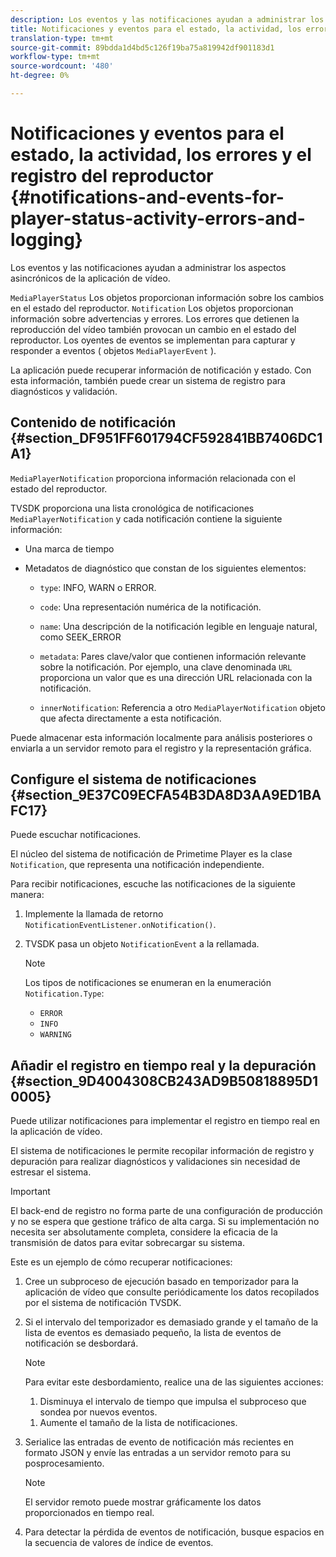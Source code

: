 ```yaml
---
description: Los eventos y las notificaciones ayudan a administrar los aspectos asincrónicos de la aplicación de vídeo.
title: Notificaciones y eventos para el estado, la actividad, los errores y el registro del reproductor
translation-type: tm+mt
source-git-commit: 89bdda1d4bd5c126f19ba75a819942df901183d1
workflow-type: tm+mt
source-wordcount: '480'
ht-degree: 0%

---
```



# Notificaciones y eventos para el estado, la actividad, los errores y el registro del reproductor {#notifications-and-events-for-player-status-activity-errors-and-logging}

Los eventos y las notificaciones ayudan a administrar los aspectos asincrónicos de la aplicación de vídeo.

`MediaPlayerStatus` Los objetos proporcionan información sobre los cambios en el estado del reproductor. `Notification` Los objetos proporcionan información sobre advertencias y errores. Los errores que detienen la reproducción del vídeo también provocan un cambio en el estado del reproductor. Los oyentes de eventos se implementan para capturar y responder a eventos ( objetos `MediaPlayerEvent` ).

La aplicación puede recuperar información de notificación y estado. Con esta información, también puede crear un sistema de registro para diagnósticos y validación.

## Contenido de notificación {#section_DF951FF601794CF592841BB7406DC1A1}

`MediaPlayerNotification` proporciona información relacionada con el estado del reproductor.

TVSDK proporciona una lista cronológica de notificaciones `MediaPlayerNotification` y cada notificación contiene la siguiente información:

* Una marca de tiempo
* Metadatos de diagnóstico que constan de los siguientes elementos:

   * `type`: INFO, WARN o ERROR.
   * `code`: Una representación numérica de la notificación.
   * `name`: Una descripción de la notificación legible en lenguaje natural, como SEEK_ERROR
   * `metadata`: Pares clave/valor que contienen información relevante sobre la notificación. Por ejemplo, una clave denominada `URL` proporciona un valor que es una dirección URL relacionada con la notificación.

   * `innerNotification`: Referencia a otro  `MediaPlayerNotification` objeto que afecta directamente a esta notificación.

Puede almacenar esta información localmente para análisis posteriores o enviarla a un servidor remoto para el registro y la representación gráfica.

## Configure el sistema de notificaciones {#section_9E37C09ECFA54B3DA8D3AA9ED1BAFC17}

Puede escuchar notificaciones.

El núcleo del sistema de notificación de Primetime Player es la clase `Notification`, que representa una notificación independiente.

Para recibir notificaciones, escuche las notificaciones de la siguiente manera:

1. Implemente la llamada de retorno `NotificationEventListener.onNotification()`.
1. TVSDK pasa un objeto `NotificationEvent` a la rellamada.

   >[!NOTE]
   >
   >Los tipos de notificaciones se enumeran en la enumeración `Notification.Type`:

   * `ERROR`
   * `INFO`
   * `WARNING`

## Añadir el registro en tiempo real y la depuración {#section_9D4004308CB243AD9B50818895D10005}

Puede utilizar notificaciones para implementar el registro en tiempo real en la aplicación de vídeo.

El sistema de notificaciones le permite recopilar información de registro y depuración para realizar diagnósticos y validaciones sin necesidad de estresar el sistema.

>[!IMPORTANT]
>
>El back-end de registro no forma parte de una configuración de producción y no se espera que gestione tráfico de alta carga. Si su implementación no necesita ser absolutamente completa, considere la eficacia de la transmisión de datos para evitar sobrecargar su sistema.

Este es un ejemplo de cómo recuperar notificaciones:

1. Cree un subproceso de ejecución basado en temporizador para la aplicación de vídeo que consulte periódicamente los datos recopilados por el sistema de notificación TVSDK.
1. Si el intervalo del temporizador es demasiado grande y el tamaño de la lista de eventos es demasiado pequeño, la lista de eventos de notificación se desbordará.

   >[!NOTE]
   >
   >Para evitar este desbordamiento, realice una de las siguientes acciones:
   >
   >1. Disminuya el intervalo de tiempo que impulsa el subproceso que sondea por nuevos eventos.
      >
      >
   1. Aumente el tamaño de la lista de notificaciones.


1. Serialice las entradas de evento de notificación más recientes en formato JSON y envíe las entradas a un servidor remoto para su posprocesamiento.

   >[!NOTE]
   >
   >El servidor remoto puede mostrar gráficamente los datos proporcionados en tiempo real.

1. Para detectar la pérdida de eventos de notificación, busque espacios en la secuencia de valores de índice de eventos.